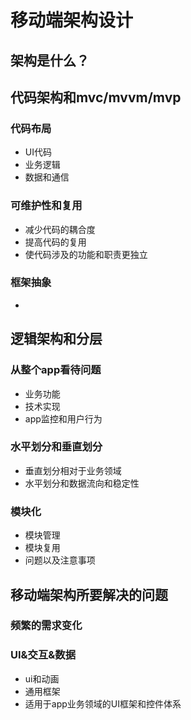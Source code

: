 # 移动端架构设计

## 架构是什么？
## 代码架构和mvc/mvvm/mvp
### 代码布局
- UI代码
- 业务逻辑
- 数据和通信
### 可维护性和复用
- 减少代码的耦合度
- 提高代码的复用
- 使代码涉及的功能和职责更独立
### 框架抽象
- 
## 逻辑架构和分层
### 从整个app看待问题
- 业务功能
- 技术实现
- app监控和用户行为
### 水平划分和垂直划分
- 垂直划分相对于业务领域
- 水平划分和数据流向和稳定性
### 模块化
- 模块管理
- 模块复用
- 问题以及注意事项
## 移动端架构所要解决的问题
### 频繁的需求变化
### UI&交互&数据
- ui和动画
- 通用框架
- 适用于app业务领域的UI框架和控件体系

